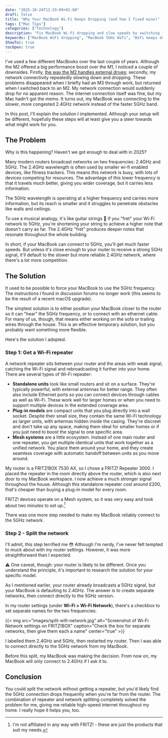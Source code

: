 ```yaml
---
date: "2025-10-24T12:29:09+01:00"
draft: false
title: "Why Your MacBook Wi-Fi Keeps Dropping (and how I fixed mine)"
tags: ["Mac Tips"]
categories: ["Technology"] 
description: "Fix MacBook Wi-Fi dropping and slow speeds by switching from 2.4GHz to 5GHz. Step-by-step guide to splitting your router's network bands and using a Wi-Fi repeater for faster, more reliable connectivity throughout your home."
keywords: ["MacBook WiFi dropping", "MacBook 5GHz WiFi", "WiFi keeps dropping", "WiFi repeater setup", "2.4GHz vs 5GHz", "split WiFi network", "FritzBox router settings", "MacBook slow internet", "fix dropping connection", "home network optimization"]
ShowToc: true
tocOpen: true  
---
```


I've used a few different MacBooks over the last couple of years. Although the M2 offered a big performance boost over the M1, I noticed a couple of downsides. Firstly, [the way the M2 handles external drives](../how-to-safely-eject-an-external-drive-on-a-mac/); secondly, my network connectivity repeatedly slowing down and dropping. These problems disappeared when I briefly had an M3 through work, but returned when I switched back to an M2. My network connection would suddenly drop for no apparent reason. The internet connection itself was fine, but my Mac hadn't got the memo. It turns out, my MacBook was connecting to the slower, more congested 2.4GHz network instead of the faster 5GHz band.

In this post, I'll explain the solution I implemented. Although your setup will be different, hopefully these steps will at least give you a steer towards what might work for you.

## The Problem

Why is this happening? Haven't we got enough to deal with in 2025?

Many modern routers broadcast networks on two frequencies: 2.4GHz and 5GHz. The 2.4GHz wavelength is often used by smaller wi-fi enabled devices, like fitness trackers. This means this network is busy, with lots of devices competing for resources. The advantage of this lower frequency is that it travels much better, giving you wider coverage, but it carries less information.

The 5GHz wavelength is operating at a higher frequency and carries more information, but its reach is smaller and it struggles to penetrate obstacles like walls and ceilings.

To use a musical analogy, it's like guitar strings 🎸 If you "fret" your Wi-Fi network to 5GHz, you're shortening your string to achieve a higher note that doesn't carry as far. The 2.4GHz "fret" produces deeper notes that resonate throughout the whole building.

In short, if your MacBook can connect to 5GHz, you'll get much faster speeds. But unless it's close enough to your router to receive a strong 5GHz signal, it'll default to the slower but more reliable 2.4GHz network, where there's a lot more competition.

## The Solution

It used to be possible to force your MacBook to use the 5GHz frequency. The instructions I found in discussion forums no longer work (this seems to be the result of a recent macOS upgrade).

The simplest solution is to either position your MacBook closer to the router so it can "hear" the 5GHz frequency, or to connect with an ethernet cable. For many of us, though, that means either working on the sofa or trailing wires through the house. This is an effective temporary solution, but you probably want something more flexible.

Here's the solution I adopted.

### Step 1: Get a Wi-Fi repeater

A network repeater sits between your router and the areas with weak signal, catching the Wi-Fi signal and rebroadcasting it further into your home. There are several types of Wi-Fi repeater:

- **Standalone units** look like small routers and sit on a surface. They're typically powerful, with external antennas for better range. They often also include Ethernet ports so you can connect devices through cables as well as Wi-Fi. These work well for larger homes or when you need to support multiple devices in the extended coverage area.
- **Plug-in models** are compact units that you plug directly into a wall socket. Despite their small size, they contain the same Wi-Fi technology as larger units, with antennas hidden inside the casing. They're discreet and don't take up any space, making them ideal for smaller homes or if you just need to boost the signal to one specific area.
- **Mesh systems** are a little ecosystem. Instead of one main router and one repeater, you get multiple identical units that work together as a unified network. You place them around your home, and they create seamless coverage with automatic handoff between units as you move around. 

My router is a FRITZ!BOX 7530 AX, so I chose a FRITZ! Repeater 3000. I placed the repeater in the room directly above the router, which is also next door to my MacBook workspace. I now achieve a much stronger signal throughout the house. Although this standalone repeater cost around £200, that's cheaper than buying a plug-in model for every room.

FRITZ! devices operate on a Mesh system, so it was very easy and took about two minutes to set up.[^1]

There was one more step needed to make my MacBook reliably connect to the 5GHz network.

### Step 2 - Split the network

I'll admit, this step terrified me 😳 Although I'm nerdy, I've never felt tempted to muck about with my router settings. However, it was more straightforward than I expected. 

⚠️ One caveat, though: your router is likely to be different. Once you understand the principle, it's important to research the solution for your specific model.

As I mentioned earlier, your router already broadcasts a 5GHz signal, but your MacBook is defaulting to 2.4GHz. The answer is to create separate networks, then connect directly to the 5GHz version.

In my router settings (under **Wi-Fi > Wi-Fi Network**), there's a checkbox to set separate names for the two frequencies:

{{< img src="images/split-wifi-network.jpg" alt="Screenshot of Wi-Fi Network settings on FRITZ!BOX" caption="Check the box for separate networks, then give them each a name" center="true" >}}

I labelled them 2.4GHz and 5GHz, then restarted my router. Then I was able to connect directly to the 5GHz network from my MacBook. 

Before this split, my MacBook was making the decision. From now on, my MacBook will only connect to 2.4GHz if I ask it to.

## Conclusion

You could split the network without getting a repeater, but you'd likely find the 5GHz connection drops frequently when you're far from the router. The combination of repeater and network splitting completely solved the problem for me, giving me reliable high-speed internet throughout my home. I really hope it helps you, too.

[^1]: I'm not affiliated in any way with FRITZ! - these are just the products that suit my needs.
